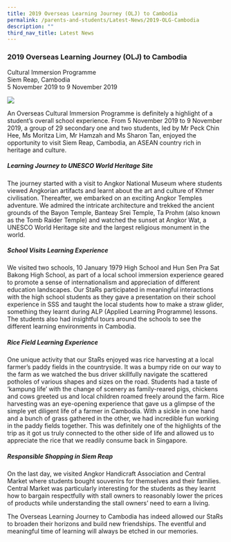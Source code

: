```yaml
---
title: 2019 Overseas Learning Journey (OLJ) to Cambodia
permalink: /parents-and-students/Latest-News/2019-OLG-Cambodia
description: ""
third_nav_title: Latest News
---
```

### 2019 Overseas Learning Journey (OLJ) to Cambodia

Cultural Immersion Programme <br>
Siem Reap, Cambodia <br>
5 November 2019 to 9 November 2019

![](/images/OLGcambodia.gif)

An Overseas Cultural Immersion Programme is definitely a highlight of a student’s overall school experience. From 5 November 2019 to 9 November 2019, a group of 29 secondary one and two students, led by Mr Peck Chin Hee, Ms Moritza Lim, Mr Hamzah and Ms Sharon Tan, enjoyed the opportunity to visit Siem Reap, Cambodia, an ASEAN country rich in heritage and culture.

##### Learning Journey to UNESCO World Heritage Site
The journey started with a visit to Angkor National Museum where students viewed Angkorian artifacts and learnt about the art and culture of Khmer civilisation. Thereafter, we embarked on an exciting Angkor Temples adventure. We admired the intricate architecture and trekked the ancient grounds of the Bayon Temple, Banteay Srei Temple, Ta Prohm (also known as the Tomb Raider Temple) and watched the sunset at Angkor Wat, a UNESCO World Heritage site and the largest religious monument in the world.

##### School Visits Learning Experience
We visited two schools, 10 January 1979 High School and Hun Sen Pra Sat Bakong High School, as part of a local school immersion experience geared to promote a sense of internationalism and appreciation of different education landscapes. Our StaRs participated in meaningful interactions with the high school students as they gave a presentation on their school experience in SSS and taught the local students how to make a straw glider, something they learnt during ALP (Applied Learning Programme) lessons. The students also had insightful tours around the schools to see the different learning environments in Cambodia.

##### Rice Field Learning Experience
One unique activity that our StaRs enjoyed was rice harvesting at a local farmer’s paddy fields in the countryside. It was a bumpy ride on our way to the farm as we watched the bus driver skillfully navigate the scattered potholes of various shapes and sizes on the road. Students had a taste of ‘kampung life’ with the change of scenery as family-reared pigs, chickens and cows greeted us and local children roamed freely around the farm. Rice harvesting was an eye-opening experience that gave us a glimpse of the simple yet diligent life of a farmer in Cambodia. With a sickle in one hand and a bunch of grass gathered in the other, we had incredible fun working in the paddy fields together. This was definitely one of the highlights of the trip as it got us truly connected to the other side of life and allowed us to appreciate the rice that we readily consume back in Singapore.

##### Responsible Shopping in Siem Reap
On the last day, we visited Angkor Handicraft Association and Central Market where students bought souvenirs for themselves and their families. Central Market was particularly interesting for the students as they learnt how to bargain respectfully with stall owners to reasonably lower the prices of products while understanding the stall owners’ need to earn a living.

The Overseas Learning Journey to Cambodia has indeed allowed our StaRs to broaden their horizons and build new friendships. The eventful and meaningful time of learning will always be etched in our memories.